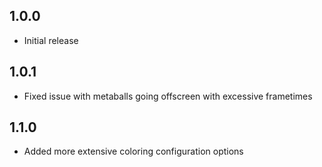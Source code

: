 ## 1.0.0

* Initial release

## 1.0.1

* Fixed issue with metaballs going offscreen with excessive frametimes 

## 1.1.0

* Added more extensive coloring configuration options
